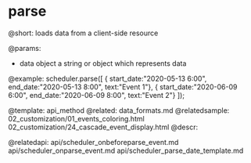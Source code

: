 parse
=============

@short: 
	loads data from a client-side resource

@params: 
- data	object	 a string or object which represents data


@example: 
scheduler.parse([
     { start_date:"2020-05-13 6:00", end_date:"2020-05-13 8:00", text:"Event 1"},
     { start_date:"2020-06-09 6:00", end_date:"2020-06-09 8:00", text:"Event 2"}
]);



@template:	api_method
@related:
	data_formats.md
@relatedsample:
	02_customization/01_events_coloring.html
    02_customization/24_cascade_event_display.html
@descr: 

@relatedapi:
api/scheduler_onbeforeparse_event.md
api/scheduler_onparse_event.md
api/scheduler_parse_date_template.md
